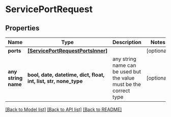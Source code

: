 # ServicePortRequest


## Properties
Name | Type | Description | Notes
------------ | ------------- | ------------- | -------------
**ports** | [**[ServicePortRequestPortsInner]**](ServicePortRequestPortsInner.md) |  | [optional] 
**any string name** | **bool, date, datetime, dict, float, int, list, str, none_type** | any string name can be used but the value must be the correct type | [optional]

[[Back to Model list]](../README.md#documentation-for-models) [[Back to API list]](../README.md#documentation-for-api-endpoints) [[Back to README]](../README.md)


